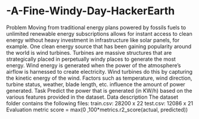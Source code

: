 # -A-Fine-Windy-Day-HackerEarth
Problem  Moving from traditional energy plans powered by fossils fuels to unlimited renewable energy subscriptions allows for instant access to clean energy without heavy investment in infrastructure like solar panels, for example.  One clean energy source that has been gaining popularity around the world is wind turbines. Turbines are massive structures that are strategically placed in perpetually windy places to generate the most energy. Wind energy is generated when the power of the atmosphere’s airflow is harnessed to create electricity. Wind turbines do this by capturing the kinetic energy of the wind. Factors such as temperature, wind direction, turbine status, weather, blade length, etc. influence the amount of power generated. Task  Predict the power that is generated (in KW/h) based on the various features provided in the dataset. Data description  The dataset folder contains the following files:      train.csv: 28200 x 22     test.csv: 12086 x 21  Evaluation metric  score = max(0 ,100*metrics.r2_score(actual, predicted))
